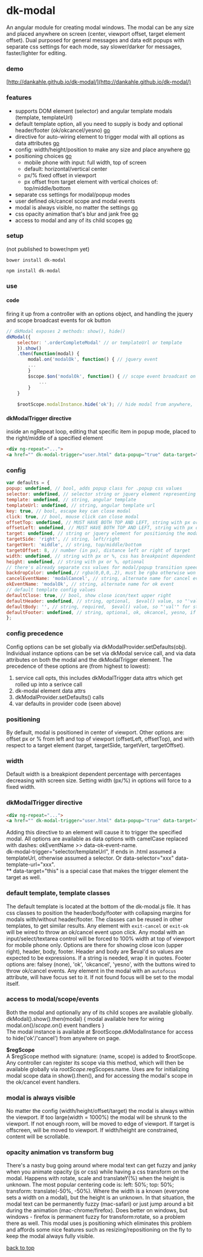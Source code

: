 # dk-modal

An angular module for creating modal windows. The modal can be any size and placed anywhere on screen (center, viewport offset, target element offset). Dual purposed for general messages and data edit popups with separate css settings for each mode, say slower/darker for messages, faster/lighter for editing.

### demo  
[http://dankahle.github.io/dk-modal/](http://dankahle.github.io/dk-modal/)  

### features
* supports DOM element (selector) and angular template modals (template, templateUrl)
* default template option, all you need to supply is body and  optional header/footer (ok/okcancel/yesno) [go](#default-template-template-classes)
* directive for auto-wiring element to trigger modal with all options as data attributes [go](#dkmodaltrigger-directive-1)
* config: width/height/position to make any size and place anywhere [go](#configure)
* positioning choices [go](#positioning)
  * mobile phone with input: full width, top of screen
  * default: horizontal/vertical center
  * px/% fixed offset in viewport
  * px offset from target element with vertical choices of: top/middle/bottom
* separate css settings for modal/popup modes
* user defined ok/cancel scope and modal events
* modal is always visible, no matter the settings [go](#modal-is-always-visible)
* css opacity animation that's blur and jank free [go](#opacity-animation-vs-transform-bug)
* access to modal and any of its child scopes [go](#access-to-modalscopeevents)

### setup  
(not published to bower/npm yet)

`bower install dk-modal`  
  
`npm install dk-modal`  

### use
#### code
firing it up from a controller with an options object, and handling the jquery and scope broadcast events for ok button
```js
// dkModal exposes 2 methods: show(), hide()
dkModal({
	selector: '.orderCompleteModal' // or templateUrl or template
	}).show()
	.then(function(modal) {
		modal.on('modalOk', function() { // jquery event
		...
		}
		$scope.$on('modalOk', function() { // scope event broadcast on this scope
			...
		}
	}
	
	$rootScope.modalInstance.hide('ok'); // hide modal from anywhere, 'ok' sends ok event, else get cancel event
````
#### dkModalTrigger directive
inside an ngRepeat loop, editing that specific item in popup mode, placed to the right/middle of a specified element
```html
<div ng-repeat="...">
<a href="" dk-modal-trigger="user.html" data-popup="true" data-target="#user{{$index}}_name">edit</a>
```
### config 
```js
var defaults = {
popup: undefined, // bool, adds popup class for .popup css values
selector: undefined, // selector string or jquery element representing the modal
template: undefined, // string, angular template
templateUrl: undefined, // string, angular template url
key: true, // bool, escape key can close modal
click: true, // bool, mouse click can close modal
offsetTop: undefined, // MUST HAVE BOTH TOP AND LEFT, string with px or %, css centers by default
offsetLeft: undefined, // MUST HAVE BOTH TOP AND LEFT, string with px or %
target: undefined, // string or jquery element for positioning the modal against
targetSide: 'right', // string, left/right
targetVert: 'middle', // string, top/middle/bottom
targetOffset: 8, // number (in px), distance left or right of target
width: undefined, // string with px or %, css has breakpoint dependent default percentages
height: undefined, // string with px or %, optional
// there's already separate css values for modal/popup transition speed and background color/opacity, so this shouldn't be needed
backdropColor: undefined,// rgba(0,0,0,.2), must be rgba otherwise won't be transparent, opacity is already used in css animation
cancelEventName: 'modalCancel', // string, alternate name for cancel event
okEventName: 'modalOk', // string, alternate name for ok event
// default template config values
defaultClose: true, // bool, show close icon/text upper right
defaultHeader: undefined, // string, optional,  $eval() value, so "'val'" for string or "val" for scope property, if falsey hides header
defaultBody: '', // string, required,  $eval() value, so "'val'" for string or "val" for scope property
defaultFooter: undefined, // string, optional, ok, okcancel, yesno, if falsey hides footer
};
```

### config precedence
Config options can be set globally via dkModalProvider.setDefaults(obj). Individual instance options can be set via dkModal service call, and via data attributes on both the modal and the dkModalTrigger element. The precedence of these options are (from highest to lowest):

1. service call opts, this includes dkModalTrigger data attrs which get rolled up into a serivce call
2. dk-modal element data attrs
3. dkModalProvider.setDefaults() calls
4. var defaults in provider code (seen above)


### positioning  
By default, modal is positioned in center of viewport. Other options are: offset px or % from left and top of viewport (offsetLeft, offsetTop), and with respect to a target element (target, targetSide, targetVert, targetOffset). 

### width
Default width is a breakpiont dependent percentage with percentages decreasing with screen size. Setting width (px/%) in options will force to a fixed width.

### dkModalTrigger directive
```html
<div ng-repeat="...">
<a href="" dk-modal-trigger="user.html" data-popup="true" data-target="#user{{$index}}_name">edit</a>
```
Adding this directive to an element will cause it to trigger the specified modal. All options are available as data options with camelCase replaced with dashes: okEventName >> data-ok-event-name.  
dk-modal-trigger="selector/templateUrl", If ends in .html assumed a templateUrl, otherwise assumed a selector. Or data-selector="xxx" data-template-url="xxx".  
** data-target="this" is a special case that makes the trigger element the target as well.  

### default template, template classes
The default template is located at the bottom of the dk-modal.js file. It has css classes to position the header/body/footer with collapsing margins for modals with/without header/footer. The classes can be reused in other templates, to get similar results. Any element with `exit-cancel` or `exit-ok` will be wired to throw an ok/cancel event upon click. Any modal with an input/select/textarea control will be forced to 100% width at top of viewport for mobile phone only. Options are there for showing close icon (upper right), header, body, footer. Header and body are $eval'd so values are expected to be expressions. If a string is needed, wrap it in quotes. Footer options are: falsey (none), 'ok', 'okcancel', 'yesno', with the buttons wired to throw ok/cancel events. Any element in the modal with an `autofocus` attribute, will have focus set to it. If not found focus will be set to the modal itself.

### access to modal/scope/events
Both the modal and optionally any of its child scopes are available globally.  
dkModal().show().then(modal) { modal available here for wiring modal.on()/$scope.$on() event handlers }  
The modal instance is available at $rootScope.dkModalInstance for access to hide('ok'/'cancel') from anywhere on page.  

**$regScope**  
A $regScope method with signature: (name, scope) is added to $rootScope. Any controller can register its scope via this method, which will then be available globally via $rootScope.$regScopes.name. Uses are for initializing modal scope data in show().then(), and for accessing the modal's scope in the ok/cancel event handlers.
  
### modal is always visible
No matter the config (width/height/offset/target) the modal is always within the viewport. If too large(width = 1000%) the modal will be shrunk to the viewport. If not enough room, will be moved to edge of viewport. If target is offscreen, will be moved to viewport. If width/height are constrained, content will be scrollable.
  
### opacity animation vs transform bug
There's a nasty bug going around where modal text can get fuzzy and janky when you animate opacity (js or css) while having a css transform on the modal. Happens with rotate, scale and translateY(%) when the height is unknown. The most popular centering code is: left: 50%; top: 50%; transform: translate(-50%, -50%). Where the width is a known (everyone sets a width on a modal), but the height is an unknown. In that situation, the modal text can be permanently fuzzy (mac-safari) or just jump around a bit during the animation (mac-chrome/firefox). Does better on windows, but windows - firefox is permanent fuzzy for transform:rotate, so a problem there as well. This modal uses js positioning which eliminates this problem and affords some nice features such as resizing/repositioning on the fly to keep the modal always fully visible.
 

[back to top](#dk-modal)





